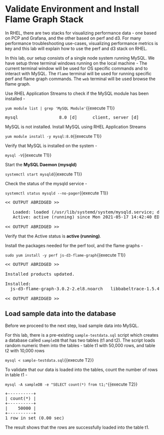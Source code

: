 # Validate Environment and Install Flame Graph Stack

In RHEL, there are two stacks for visualizing performance data - one based on PCP and Grafana, and the other based on perf and d3. For many performance troubleshooting use-cases, visualizing performance metrics is key and this lab will explain how to use the perf and d3 stack on RHEL.

In this lab, our setup consists of a single node system running MySQL. We have setup three terminal windows running on the local machine - The current terminal window will be used for OS specific commands and to interact with MySQL. The `Flame` terminal will be used for running specific perf and flame graph commands. The `web` terminal will be used browse the flame graph.

Use RHEL Application Streams to check if the MySQL module has been installed - 

`yum module list | grep 'MySQL Module'`{{execute T1}}

<pre class="file">
mysql                8.0 [d]      client, server [d]                       MySQL Module
</pre>

MySQL is not installed. Install MySQL using RHEL Application Streams

`yum module install -y mysql:8.0`{{execute T1}}

Verify that MySQL is installed on the system -

`mysql -V`{{execute T1}}

Start the __MySQL Daemon (mysqld)__  

`systemctl start mysqld`{{execute T1}}

Check the status of the mysqld service - 

`systemctl status mysqld --no-pager`{{execute T1}}

<pre class="file">
<< OUTPUT ABRIDGED >>

   Loaded: loaded (/usr/lib/systemd/system/mysqld.service; disabled; vendor preset: disabled)
   Active: active (running) since Mon 2021-05-17 14:42:40 EDT; 6s ago
   
<< OUTPUT ABRIDGED >>
</pre>

Verify that the Active status is __active (running)__.

Install the packages needed for the perf tool, and the flame graphs -

`sudo yum install -y perf js-d3-flame-graph`{{execute T1}}

<pre class="file">
<< OUTPUT ABRIDGED >>

Installed products updated.

Installed:
  js-d3-flame-graph-3.0.2-2.el8.noarch   libbabeltrace-1.5.4-3.el8.x86_64   libbpf-0.0.8-4.el8.x86_64   perf-4.18.0-240.22.1.el8_3.x86_64  

<< OUTPUT ABRIDGED >>
</pre>

## Load sample data into the database
Before we proceed to the next step, load sample data into MySQL. 

For this lab, there is a pre-existing `sample-testdata.sql` script which creates a database called `sampleDB` that has two tables (t1 and t2). The script loads random numeric them into the tables - table t1 with 50,000 rows, and table t2 with 10,000 rows 

`mysql < sample-testdata.sql`{{execute T2}}

To validate that our data is loaded into the tables, count the number of rows in table t1 - 

`mysql -A sampleDB -e "SELECT count(*) from t1;"`{{execute T2}}

<pre class="file">
+----------+
| count(*) |
+----------+
|    50000 |
+----------+
1 row in set (0.00 sec)
</pre>

The result shows that the rows are successfully loaded into the table t1.
